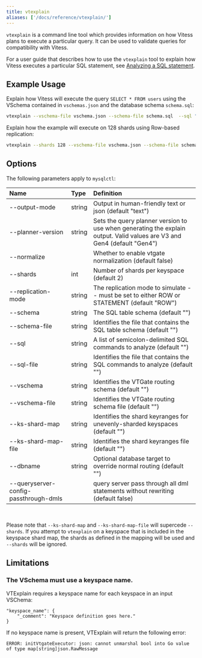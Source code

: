 ```yaml
---
title: vtexplain
aliases: ['/docs/reference/vtexplain/']
---
```


`vtexplain` is a command line tool which provides information on how Vitess plans to execute a particular query. It can be used to validate queries for compatibility with Vitess.

For a user guide that describes how to use the `vtexplain` tool to explain how Vitess executes a particular SQL statement, see [Analyzing a SQL statement](../../../user-guides/sql/vtexplain/).

## Example Usage

Explain how Vitess will execute the query `SELECT * FROM users` using the VSchema contained in `vschemas.json` and the database schema `schema.sql`:

```bash
vtexplain --vschema-file vschema.json --schema-file schema.sql  --sql "SELECT * FROM users"
```

Explain how the example will execute on 128 shards using Row-based replication:

```bash
vtexplain --shards 128 --vschema-file vschema.json --schema-file schema.sql --replication-mode "ROW" --output-mode text --sql "INSERT INTO users (user_id, name) VALUES(1, 'john')"
```


## Options

The following parameters apply to `mysqlctl`:

| Name                                  | Type   | Definition                                                                                                              |
|:--------------------------------------|:-------|:------------------------------------------------------------------------------------------------------------------------|
| --output-mode                         | string | Output in human-friendly text or json (default "text")                                                                  |
| --planner-version                     | string | Sets the query planner version to use when generating the explain output. Valid values are V3 and Gen4 (default "Gen4") |
| --normalize                           |        | Whether to enable vtgate normalization (default false)                                                                  |
| --shards                              | int    | Number of shards per keyspace (default 2)                                                                               |
| --replication-mode                    | string | The replication mode to simulate -- must be set to either ROW or STATEMENT (default "ROW")                              |
| --schema                              | string | The SQL table schema (default "")                                                                                       |
| --schema-file                         | string | Identifies the file that contains the SQL table schema (default "")                                                     |
| --sql                                 | string | A list of semicolon-delimited SQL commands to analyze (default "")                                                      |
| --sql-file                            | string | Identifies the file that contains the SQL commands to analyze (default "")                                              |
| --vschema                             | string | Identifies the VTGate routing schema (default "")                                                                       |
| --vschema-file                        | string | Identifies the VTGate routing schema file (default "")                                                                  |
| --ks-shard-map                        | string | Identifies the shard keyranges for unevenly-sharded keyspaces (default "")                                              |
| --ks-shard-map-file                   | string | Identifies the shard keyranges file (default "")                                                                        |
| --dbname                              | string | Optional database target to override normal routing (default "")                                                        |
| --queryserver-config-passthrough-dmls |        | query server pass through all dml statements without rewriting (default false)                                          |

<br>

Please note that `--ks-shard-map` and `--ks-shard-map-file` will supercede `--shards`.
If you attempt to `vtexplain` on a keyspace that is included in the keyspace shard map, the shards as defined in the mapping will be used and `--shards` will be ignored.

## Limitations

### The VSchema must use a keyspace name.

VTExplain requires a keyspace name for each keyspace in an input VSChema:

```
"keyspace_name": {
    "_comment": "Keyspace definition goes here."
}
```

If no keyspace name is present, VTExplain will return the following error:

```
ERROR: initVtgateExecutor: json: cannot unmarshal bool into Go value of type map[string]json.RawMessage
```  

